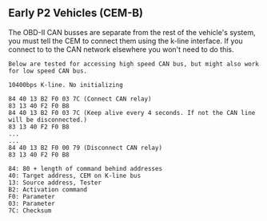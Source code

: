 ## Early P2 Vehicles (CEM-B)

The OBD-II CAN busses are separate from the rest of the vehicle's system, you must tell the CEM to connect them using the k-line interface. If you connect to to the CAN network elsewhere you won't need to do this.

```
Below are tested for accessing high speed CAN bus, but might also work for low speed CAN bus.

10400bps K-line. No initializing

84 40 13 B2 F0 03 7C (Connect CAN relay)
83 13 40 F2 F0 B8
84 40 13 B2 F0 03 7C (Keep alive every 4 seconds. If not the CAN line will be disconnected.)
83 13 40 F2 F0 B8
...
...
84 40 13 B2 F0 00 79 (Disconnect CAN relay)
83 13 40 F2 F0 B8

84: 80 + length of command behind addresses
40: Target address, CEM on K-line bus
13: Source address, Tester
B2: Activation command
F0: Parameter
03: Parameter
7C: Checksum
```
